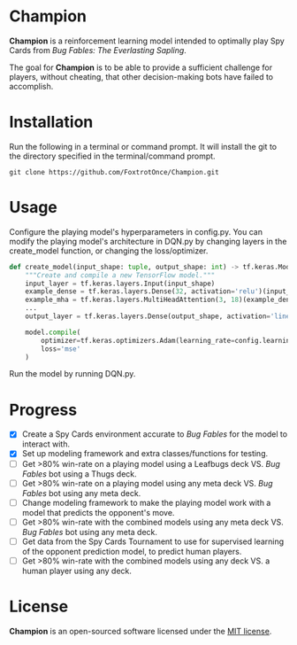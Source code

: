 # Champion
**Champion** is a reinforcement learning model intended to optimally play Spy Cards from *Bug Fables: The Everlasting Sapling*.

The goal for **Champion** is to be able to provide a sufficient challenge for players, without cheating, that other decision-making bots have failed to accomplish.

# Installation
Run the following in a terminal or command prompt. It will install the git to the directory specified in the terminal/command prompt.
```
git clone https://github.com/FoxtrotOnce/Champion.git
```
# Usage
Configure the playing model's hyperparameters in config.py.
You can modify the playing model's architecture in DQN.py by changing layers in the create_model function, or changing the loss/optimizer.
```python
def create_model(input_shape: tuple, output_shape: int) -> tf.keras.Model:
    """Create and compile a new TensorFlow model."""
    input_layer = tf.keras.layers.Input(input_shape)
    example_dense = tf.keras.layers.Dense(32, activation='relu')(input_layer)
    example_mha = tf.keras.layers.MultiHeadAttention(3, 18)(example_dense, input_layer)
    ...
    output_layer = tf.keras.layers.Dense(output_shape, activation='linear')(last_layer)

    model.compile(
        optimizer=tf.keras.optimizers.Adam(learning_rate=config.learning_rate),
        loss='mse'
    )
```
Run the model by running DQN.py.

# Progress
- [x] Create a Spy Cards environment accurate to *Bug Fables* for the model to interact with.
- [x] Set up modeling framework and extra classes/functions for testing.
- [ ] Get >80% win-rate on a playing model using a Leafbugs deck VS. *Bug Fables* bot using a Thugs deck.
- [ ] Get >80% win-rate on a playing model using any meta deck VS. *Bug Fables* bot using any meta deck.
- [ ] Change modeling framework to make the playing model work with a model that predicts the opponent's move.
- [ ] Get >80% win-rate with the combined models using any meta deck VS. *Bug Fables* bot using any meta deck.
- [ ] Get data from the Spy Cards Tournament to use for supervised learning of the opponent prediction model, to predict human players.
- [ ] Get >80% win-rate with the combined models using any deck VS. a human player using any deck.

# License
**Champion** is an open-sourced software licensed under the [MIT license](https://opensource.org/license/MIT "MIT license").
